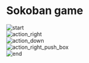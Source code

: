 # Sokoban game

![start](https://user-images.githubusercontent.com/108157316/215294094-4482e1a7-0464-42be-9f36-77031e47c694.JPG)<br>
![action_right](https://user-images.githubusercontent.com/108157316/215294103-3aa9a64d-90c0-4da0-8ae8-bd04df978c0b.JPG)<br>
![action_down](https://user-images.githubusercontent.com/108157316/215294106-d9966eb0-bdde-4c7a-9a77-827828d9a92a.JPG)<br>
![action_right_push_box](https://user-images.githubusercontent.com/108157316/215294109-f9051da0-5acf-4f70-83d5-253337b0c250.JPG)<br>
![end](https://user-images.githubusercontent.com/108157316/215294110-3bb631b1-1e88-411f-94f1-987aebce26e6.JPG)<br>
